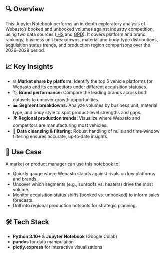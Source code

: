 ## 🔍 Overview
This Jupyter Notebook performs an in‑depth exploratory analysis of Webasto’s booked and unbooked volumes against industry competition, using two data sources ([IHS](https://drive.google.com/file/d/1-16VQeaa-0DZANwq73vvqn4BaKyF3P6p/view?usp=drive_link) and [GPD](https://drive.google.com/file/d/1z2ouxKecEV2jedp_YcEZop3jJK_d0DSq/view?usp=drive_link)). It covers platform and brand rankings, business unit breakdowns, material and body‑type distributions, acquisition status trends, and production region comparisons over the 2026–2028 period.

## 📈 Key Insights
- 🌐 **Market share by platform:** Identify the top 5 vehicle platforms for Webasto and its competitors under different acquisition statuses.  
- 🏷️ **Brand performance:** Compare the leading brands across both datasets to uncover growth opportunities.  
- 🏭 **Segment breakdowns:** Analyze volumes by business unit, material type, and body style to spot product‑level strengths and gaps.  
- 🌍 **Regional production trends:** Visualize where Webasto and competitors are manufacturing most vehicles.  
- 🔄 **Data cleansing & filtering:** Robust handling of nulls and time‑window filtering ensures accurate, up‑to‑date insights.

## 🎯 Use Case
A market or product manager can use this notebook to:
- Quickly gauge where Webasto stands against rivals on key platforms and brands.  
- Uncover which segments (e.g., sunroofs vs. heaters) drive the most volume.  
- Monitor acquisition status shifts (booked vs. unbooked) to inform sales forecasts.  
- Drill into regional production hotspots for strategic planning.

## 🛠️ Tech Stack
- **Python 3.10+** & **Jupyter Notebook** (Google Colab)  
- **pandas** for data manipulation  
- **plotly.express** for interactive visualizations  

